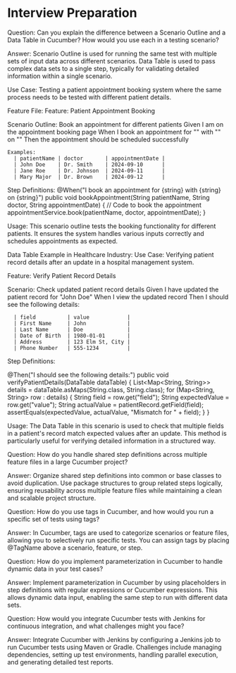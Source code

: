 # Interview Preparation
Question: Can you explain the difference between a Scenario Outline and a Data Table in Cucumber? How would you use each in a testing scenario?

Answer: 
Scenario Outline is used for running the same test with multiple sets of input data across different scenarios.
Data Table is used to pass complex data sets to a single step, typically for validating detailed information within a single scenario.

Use Case: Testing a patient appointment booking system where the same process needs to be tested with different patient details.

Feature File:
Feature: Patient Appointment Booking

  Scenario Outline: Book an appointment for different patients
    Given I am on the appointment booking page
    When I book an appointment for "<patientName>" with "<doctor>" on "<appointmentDate>"
    Then the appointment should be scheduled successfully

    Examples:
      | patientName | doctor       | appointmentDate |
      | John Doe    | Dr. Smith    | 2024-09-10      |
      | Jane Roe    | Dr. Johnson  | 2024-09-11      |
      | Mary Major  | Dr. Brown    | 2024-09-12      |

Step Definitions:
@When("I book an appointment for {string} with {string} on {string}")
public void bookAppointment(String patientName, String doctor, String appointmentDate) {
    // Code to book the appointment
    appointmentService.book(patientName, doctor, appointmentDate);
}

Usage: This scenario outline tests the booking functionality for different patients. It ensures the system handles various inputs correctly and schedules appointments as expected.

Data Table Example in Healthcare Industry:
Use Case: Verifying patient record details after an update in a hospital management system.

Feature: Verify Patient Record Details

  Scenario: Check updated patient record details
    Given I have updated the patient record for "John Doe"
    When I view the updated record
    Then I should see the following details:
     
      | field          | value            |
      | First Name     | John             |
      | Last Name      | Doe              |
      | Date of Birth  | 1980-01-01       |
      | Address        | 123 Elm St, City |
      | Phone Number   | 555-1234         |

Step Definitions:

@Then("I should see the following details:")
public void verifyPatientDetails(DataTable dataTable) {
    List<Map<String, String>> details = dataTable.asMaps(String.class, String.class);
    for (Map<String, String> row : details) {
        String field = row.get("field");
        String expectedValue = row.get("value");
        String actualValue = patientRecord.getField(field);
        assertEquals(expectedValue, actualValue, "Mismatch for " + field);
    }
}

Usage: The Data Table in this scenario is used to check that multiple fields in a patient's record match expected values after an update. This method is particularly useful for verifying detailed information in a structured way.

Question: How do you handle shared step definitions across multiple feature files in a large Cucumber project?

Answer: Organize shared step definitions into common or base classes to avoid duplication. Use package structures to group related steps logically, ensuring reusability across multiple feature files while maintaining a clean and scalable project structure.

Question: How do you use tags in Cucumber, and how would you run a specific set of tests using tags?

Answer: In Cucumber, tags are used to categorize scenarios or feature files, allowing you to selectively run specific tests. You can assign tags by placing @TagName above a scenario, feature, or step.

Question: How do you implement parameterization in Cucumber to handle dynamic data in your test cases?

Answer: Implement parameterization in Cucumber by using placeholders in step definitions with regular expressions or Cucumber expressions. This allows dynamic data input, enabling the same step to run with different data sets.

Question: How would you integrate Cucumber tests with Jenkins for continuous integration, and what challenges might you face?

Answer: Integrate Cucumber with Jenkins by configuring a Jenkins job to run Cucumber tests using Maven or Gradle. Challenges include managing dependencies, setting up test environments, handling parallel execution, and generating detailed test reports.


